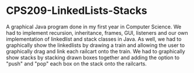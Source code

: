 # CPS209-LinkedLists-Stacks
A graphical Java program done in my first year in Computer Science. We had to implement recursion, inheritance, frames, GUI, listeners
and our own implementation of linkedlist and stack classes in Java. As well, we had to graphically show the linkedlists by
drawing a train and allowing the user to graphically drag and link each railcart onto the train. We had to graphically show stacks
by stacking drawn boxes together and adding the option to "push" and "pop" each box on the stack onto the railcarts.
